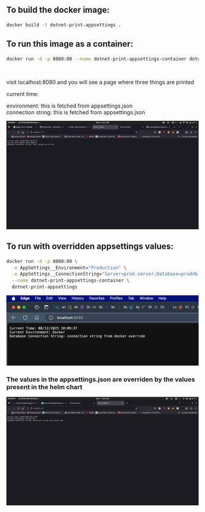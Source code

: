 ## To build the docker image:
```bash
docker build -t dotnet-print-appsettings .
```

## To run this image as a container:
```bash
docker run -d -p 8080:80 --name dotnet-print-appsettings-container dotnet-print-appsettings
```

<br>


visit localhost:8080 and you will see a page where three things are printed<br>

current time:<br>

environment: this is fetched from appsettings.json<br>
connection string: this is fetched from appsettings.json<br>

![Output Screenshot](images/output-ss.png)


## To run with overridden appsettings values:
```bash
docker run -d -p 8080:80 \
  -e AppSettings__Environment="Production" \
  -e AppSettings__ConnectionString="Server=prod-server;Database=proddb;User Id=produser;Password=prodpass;" \
  --name dotnet-print-appsettings-container \
  dotnet-print-appsettings
```

![Docker Override Output Screenshot](images/docker-override-output.png)

### The values in the appsettings.json are overriden by the values present in the helm chart
![Overriden Output Screenshot](images/overriden-values.png)


